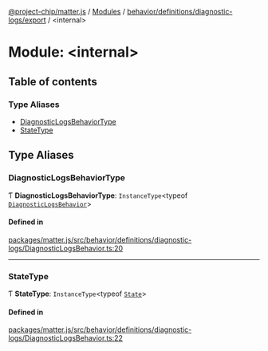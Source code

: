 [@project-chip/matter.js](../README.md) / [Modules](../modules.md) / [behavior/definitions/diagnostic-logs/export](behavior_definitions_diagnostic_logs_export.md) / \<internal\>

# Module: \<internal\>

## Table of contents

### Type Aliases

- [DiagnosticLogsBehaviorType](behavior_definitions_diagnostic_logs_export._internal_.md#diagnosticlogsbehaviortype)
- [StateType](behavior_definitions_diagnostic_logs_export._internal_.md#statetype)

## Type Aliases

### DiagnosticLogsBehaviorType

Ƭ **DiagnosticLogsBehaviorType**: `InstanceType`\<typeof [`DiagnosticLogsBehavior`](behavior_definitions_diagnostic_logs_export.md#diagnosticlogsbehavior)\>

#### Defined in

[packages/matter.js/src/behavior/definitions/diagnostic-logs/DiagnosticLogsBehavior.ts:20](https://github.com/project-chip/matter.js/blob/c0d55745d5279e16fdfaa7d2c564daa31e19c627/packages/matter.js/src/behavior/definitions/diagnostic-logs/DiagnosticLogsBehavior.ts#L20)

___

### StateType

Ƭ **StateType**: `InstanceType`\<typeof [`State`](../classes/behavior_definitions_diagnostic_logs_export.DiagnosticLogsServer.md#state-1)\>

#### Defined in

[packages/matter.js/src/behavior/definitions/diagnostic-logs/DiagnosticLogsBehavior.ts:22](https://github.com/project-chip/matter.js/blob/c0d55745d5279e16fdfaa7d2c564daa31e19c627/packages/matter.js/src/behavior/definitions/diagnostic-logs/DiagnosticLogsBehavior.ts#L22)
